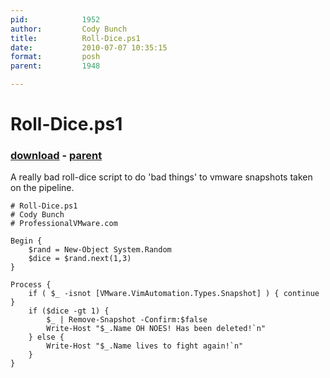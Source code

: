 ```yaml
---
pid:            1952
author:         Cody Bunch
title:          Roll-Dice.ps1
date:           2010-07-07 10:35:15
format:         posh
parent:         1948

---
```


# Roll-Dice.ps1

### [download](Scripts\1952.ps1) - [parent](Scripts\1948.md)

A really bad roll-dice script to do 'bad things' to vmware snapshots taken on the pipeline.

```posh
# Roll-Dice.ps1
# Cody Bunch
# ProfessionalVMware.com

Begin {
	$rand = New-Object System.Random
	$dice = $rand.next(1,3)
}

Process {
	if ( $_ -isnot [VMware.VimAutomation.Types.Snapshot] ) { continue }
	if ($dice -gt 1) { 
		$_ | Remove-Snapshot -Confirm:$false
		Write-Host "$_.Name OH NOES! Has been deleted!`n" 
	} else {
		Write-Host "$_.Name lives to fight again!`n"
	}
}
```
